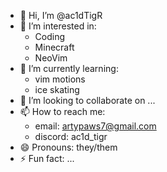 - 👋 Hi, I’m @ac1dTigR
- 👀 I’m interested in:
    - Coding
    - Minecraft
    - NeoVim
- 🌱 I’m currently learning:
    - vim motions
    - ice skating
- 💞️ I’m looking to collaborate on ...
- 📫 How to reach me:
    - email: [artypaws7@gmail.com](mailto:"acidTigR"<artypaws7@gmail.com>)
    - discord: ac1d_tigr
- 😄 Pronouns: they/them
- ⚡ Fun fact: ...

<!---
ac1dTigR/ac1dTigR is a ✨ special ✨ repository because its `README.md` (this file) appears on your GitHub profile.
You can click the Preview link to take a look at your changes.
--->
